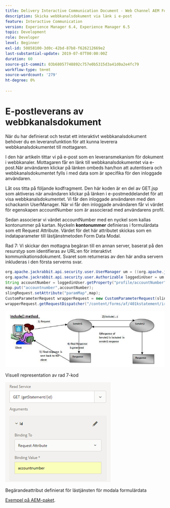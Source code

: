 ```yaml
---
title: Delivery Interactive Communication Document - Web Channel AEM Forms
description: Skicka webbkanalsdokument via länk i e-post
feature: Interactive Communication
version: Experience Manager 6.4, Experience Manager 6.5
topic: Development
role: Developer
level: Beginner
exl-id: 50858100-3d0c-42bd-87b8-f626212669e2
last-substantial-update: 2019-07-07T00:00:00Z
duration: 60
source-git-commit: 03b68057748892c757e0b5315d3a41d0a2e4fc79
workflow-type: tm+mt
source-wordcount: '279'
ht-degree: 0%

---
```


# E-postleverans av webbkanalsdokument

När du har definierat och testat ett interaktivt webbkanalsdokument behöver du en leveransfunktion för att kunna leverera webbkanalsdokumentet till mottagaren.

I den här artikeln tittar vi på e-post som en leveransmekanism för dokument i webbkanaler. Mottagaren får en länk till webbkanalsdokumentet via e-post.När användaren klickar på länken ombeds han/hon att autentisera och webbkanalsdokumentet fylls i med data som är specifika för den inloggade användaren.

Låt oss titta på följande kodfragment. Den här koden är en del av GET.jsp som aktiveras när användaren klickar på länken i e-postmeddelandet för att visa webbkanalsdokumentet. Vi får den inloggade användaren med den schackanin UserManager. När vi får den inloggade användaren får vi värdet för egenskapen accountNumber som är associerad med användarens profil.

Sedan associerar vi värdet accountNumber med en nyckel som kallas kontonummer på kartan. Nyckeln **kontonummer** definieras i formulärdata som ett Request Attribute. Värdet för det här attributet skickas som en indataparameter till lästjänstmetoden Form Data Modal.

Rad 7: Vi skickar den mottagna begäran till en annan server, baserat på den resurstyp som identifieras av URL:en för interaktivt kommunikationsdokument. Svaret som returneras av den här andra servern inkluderas i den första serverns svar.

```java
org.apache.jackrabbit.api.security.user.UserManager um = ((org.apache.jackrabbit.api.JackrabbitSession) session).getUserManager();
org.apache.jackrabbit.api.security.user.Authorizable loggedinUser = um.getAuthorizable(session.getUserID());
String accountNumber = loggedinUser.getProperty("profile/accountNumber")[0].getString();
map.put("accountnumber",accountNumber);
slingRequest.setAttribute("paramMap",map);
CustomParameterRequest wrapperRequest = new CustomParameterRequest(slingRequest,"GET");
wrapperRequest.getRequestDispatcher("/content/forms/af/401kstatement/irastatement/channels/web.html").include(wrapperRequest, response);
```

![Inkludera metod](assets/includemethod.jpg)

Visuell representation av rad 7-kod

![Begär parameterkonfiguration](assets/requestparameter.png)

Begärandeattribut definierat för lästjänsten för modala formulärdata

[Exempel på AEM-paket](assets/webchanneldelivery.zip).
